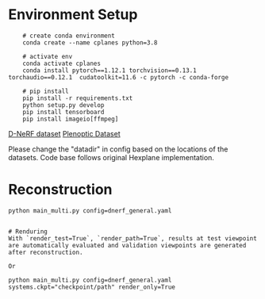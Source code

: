 


# Environment Setup
```
    # create conda environment
    conda create --name cplanes python=3.8
    
    # activate env
    conda activate cplanes
    conda install pytorch==1.12.1 torchvision==0.13.1 torchaudio==0.12.1  cudatoolkit=11.6 -c pytorch -c conda-forge

    # pip install 
    pip install -r requirements.txt
    python setup.py develop
    pip install tensorboard
    pip install imageio[ffmpeg]

```
[D-NeRF dataset](https://github.com/albertpumarola/D-NeRF)
[Plenoptic Dataset](https://github.com/facebookresearch/Neural_3D_Video)

Please change the "datadir" in config based on the locations of the datasets.
Code base follows original Hexplane implementation. 
# Reconstruction
```
python main_multi.py config=dnerf_general.yaml


# Renduring
With `render_test=True`, `render_path=True`, results at test viewpoint are automatically evaluated and validation viewpoints are generated after reconstruction.  

Or

python main_multi.py config=dnerf_general.yaml systems.ckpt="checkpoint/path" render_only=True

